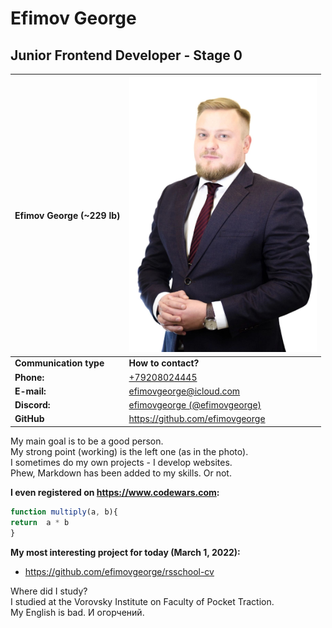 # Efimov George
## Junior Frontend Developer - Stage 0

| Efimov George (~229 lb) | <img src="photo.jpeg" width="300" alt="photo efimov">   |
| ----- | -----|
| **Communication type** | **How to contact?** |
| **Phone:** | [+79208024445](tel:+79208024445) |
| **E-mail:** | efimovgeorge@icloud.com |
| **Discord:** | [efimovgeorge (@efimovgeorge)](https://discordapp.com/users/efimovgeorge#5086) |
| **GitHub** | https://github.com/efimovgeorge

My main goal is to be a good person.  
My strong point (working) is the left one (as in the photo).  
I sometimes do my own projects - I develop websites.  
Phew, Markdown has been added to my skills. Or not.  

**I even registered on https://www.codewars.com:**
```JavaScript
function multiply(a, b){
return  a * b
} 
```
**My most interesting project for today (March 1, 2022):**
* https://github.com/efimovgeorge/rsschool-cv 

Where did I study?  
I studied at the Vorovsky Institute on Faculty of Pocket Traction.  
My English is bad. И огорчений.
